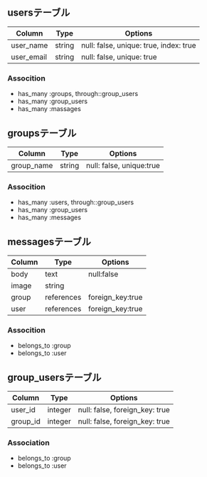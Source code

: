 ## usersテーブル 

|Column|Type|Options|
|------|----|-------| 
|user_name|string|null: false, unique: true, index: true|
|user_email|string|null: false, unique: true|

### Assocition  
- has_many :groups, through::group_users 
- has_many :group_users
- has_many :massages

## groupsテーブル 
|Column|Type|Options|
|------|----|-------| 
|group_name|string|null: false, unique:true|


### Assocition 
- has_many :users, through::group_users
- has_many :group_users 
- has_many :messages

## messagesテーブル  
|Column|Type|Options|
|------|----|-------| 
|body|text|null:false|
|image|string|
|group|references|foreign_key:true|
|user|references|foreign_key:true|

### Assocition 
- belongs_to :group
- belongs_to :user



## group_usersテーブル

|Column|Type|Options|
|------|----|-------|
|user_id|integer|null: false, foreign_key: true|
|group_id|integer|null: false, foreign_key: true|

### Association

- belongs_to :group
- belongs_to :user


